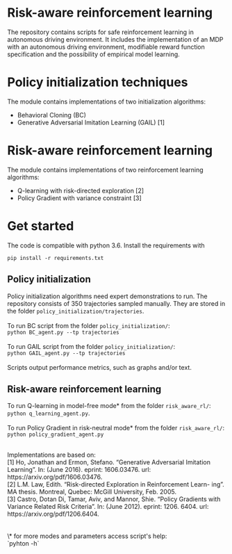 # Risk-aware reinforcement learning

The repository contains scripts for safe reinforcement learning in autonomous driving environment. 
It includes the implementation of an MDP with an autonomous driving environment, modifiable reward function specification and the possibility of empirical model learning.


# Policy initialization techniques
The module contains implementations of two initialization algorithms:
- Behavioral Cloning (BC)
- Generative Adversarial Imitation Learning (GAIL) [1]

# Risk-aware reinforcement learning
The module contains implementations of two reinforcement learning algorithms:
- Q-learning with risk-directed exploration [2]
- Policy Gradient with variance constraint [3]

# Get started
The code is compatible with python 3.6. Install the requirements with 

`pip install -r requirements.txt`

## Policy initialization 
Policy initialization algorithms need expert demonstrations to run. The repository consists of 350 trajectories sampled manually. They are stored in the folder `policy_initialization/trajectories`.  
</br>
To run BC script from the folder `policy_initialization/`:</br>
`python BC_agent.py --tp trajectories`</br>
</br>
To run GAIL script from the folder `policy_initialization/`:</br>
`python GAIL_agent.py --tp trajectories`</br>
</br>
Scripts output performance metrics, such as graphs and/or text.
</br>
## Risk-aware reinforcement learning
To run Q-learning in model-free mode* from the folder `risk_aware_rl/`:</br>
`python q_learning_agent.py`.</br>
</br>
To run Policy Gradient in risk-neutral mode* from the folder `risk_aware_rl/`: </br>
`python policy_gradient_agent.py`

</br>
Implementations are based on: </br>
[1] Ho, Jonathan and Ermon, Stefano. “Generative Adversarial Imitation Learning”. In: (June 2016). eprint: 1606.03476. url: https://arxiv.org/pdf/1606.03476. </br>
[2] L.M. Law, Edith. “Risk-directed Exploration in Reinforcement Learn- ing”. MA thesis. Montreal, Quebec: McGill University, Feb. 2005. </br>
[3] Castro, Dotan Di, Tamar, Aviv, and Mannor, Shie. “Policy Gradients with Variance Related Risk Criteria”. In: (June 2012). eprint: 1206. 6404. url: https://arxiv.org/pdf/1206.6404. </br>
</br>
</br>
\* for more modes and parameters access script's help:</br>
`pyhton <script_name> -h`
